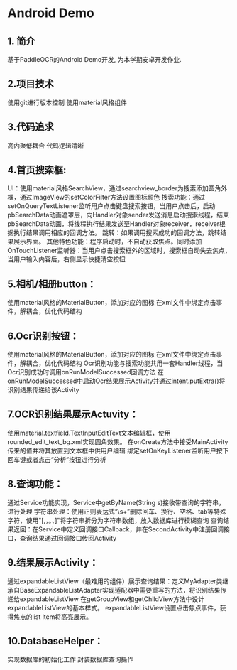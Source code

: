 # Android Demo
## 1. 简介
基于PaddleOCR的Android Demo开发, 为本学期安卓开发作业.

## 2.项目技术
使用git进行版本控制 使用material风格组件

## 3.代码追求
高内聚低耦合 代码逻辑清晰

## 4.首页搜索框:
UI：使用material风格SearchView，通过searchview_border为搜索添加圆角外框，通过ImageView的setColorFilter方法设置图标颜色 搜索功能：通过setOnQueryTextListener监听用户点击键盘搜索按钮，当用户点击后，启动pbSearchData动画遮罩层，向Handler对象sender发送消息启动搜索线程，结束pbSearchData动画，将线程执行结果发送至Handler对象receiver，receiver根据执行结果调用相应的回调方法。 跳转：如果调用搜索成功的回调方法，跳转结果展示界面。 其他特色功能：程序启动时，不自动获取焦点。同时添加OnTouchListener监听器：当用户点击搜索框外的区域时，搜索框自动失去焦点，当用户输入内容后，右侧显示快捷清空按钮

## 5.相机/相册button：
使用material风格的MaterialButton，添加对应的图标 在xml文件中绑定点击事件，解耦合，优化代码结构

## 6.Ocr识别按钮：
使用material风格的MaterialButton，添加对应的图标 在xml文件中绑定点击事件，解耦合，优化代码结构 Ocr识别功能与搜索功能共用一套Handler线程，当Ocr识别成功时调用onRunModelSuccessed回调方法 在onRunModelSuccessed中启动Ocr结果展示Activity并通过intent.putExtra()将识别结果传递给该Activity

## 7.OCR识别结果展示Actuvity：
使用material.textfield.TextInputEditText文本编辑框，使用rounded_edit_text_bg.xml实现圆角效果。 在onCreate方法中接受MainActivity传来的值并将其放置到文本框中供用户编辑 绑定setOnKeyListener监听用户按下回车键或者点击“分析”按钮进行分析

## 8.查询功能：
通过Service功能实现，Service中getByName(String s)接收带查询的字符串，进行处理 字符串处理：使用正则表达式“\s+”删除回车、换行、空格、tab等特殊字符，使用"[,，。、]"将字符串拆分为字符串数组，放入数据库进行模糊查询 查询结果返回：在Service中定义回调接口Callback，并在SecondActivity中注册回调接口，查询结果通过回调接口传回Activity

## 9.结果展示Activity：
通过expandableListView（最难用的组件）展示查询结果：定义MyAdapter类继承自BaseExpandableListAdapter实现适配器中需要重写的方法，将识别结果传递给expandableListView 在getGroupView和getChildView方法中设计expandableListView的基本样式。 expandableListView设置点击焦点事件，获得焦点的list item将高亮展示。

## 10.DatabaseHelper：
实现数据库的初始化工作 封装数据库查询操作
